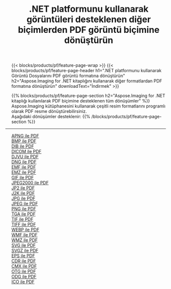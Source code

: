 ﻿---
title: .NET platformunu kullanarak görüntüleri desteklenen diğer biçimlerden PDF görüntü biçimine dönüştürün 
weight: 3920
url: /tr/net/conversion/to/pdf 
lang: tr
langdirlevel: 2
locales: zh-hans,ja,it,ru,de,es,fr,nl,id,lt,pl,pt,vi,tr,ko,zh-hant,ar,hi,th,sv,cs,uk,he
description: Aspose.Imaging for .NET kitaplığını kullanarak, desteklenen diğer görüntü biçimlerinden PDF biçimine dönüştürmek kolaydır
---

{{< blocks/products/pf/feature-page-wrap >}}
{{< blocks/products/pf/feature-page-header h1=".NET platformunu kullanarak Görüntü Dosyalarını PDF görüntü formatına dönüştürün" h2="Aspose.Imaging for .NET kitaplığını kullanarak diğer formatlardan PDF formatına dönüştürün" downloadText="İndirmek" >}}


{{% blocks/products/pf/feature-page-section  h2="Aspose.Imaging for .NET kitaplığı kullanılarak PDF biçimine desteklenen tüm dönüşümler" %}}
Aspose.Imaging kütüphanesini kullanarak çeşitli resim formatlarını programlı olarak PDF resme dönüştürebilirsiniz.
<br/>
Aşağıdaki dönüşümler desteklenir:
{{% /blocks/products/pf/feature-page-section %}}
<div class="container-fluid productfamilypage bg-gray">
    <div class="convertypes bg-gray agp-content section">
        <div class="container">
		<hr style="margin-left:-20px;"/>
		<div class="row other-converters">
		    <div class='col-md-2 other-converter remove-lp remove-rp'><a href="/imaging/tr/net/conversion/apng-to-pdf" >APNG ile PDF</a></div>
<div class='col-md-2 other-converter remove-lp remove-rp'><a href="/imaging/tr/net/conversion/bmp-to-pdf" >BMP ile PDF</a></div>
<div class='col-md-2 other-converter remove-lp remove-rp'><a href="/imaging/tr/net/conversion/dib-to-pdf" >DIB ile PDF</a></div>
<div class='col-md-2 other-converter remove-lp remove-rp'><a href="/imaging/tr/net/conversion/dicom-to-pdf" >DICOM ile PDF</a></div>
<div class='col-md-2 other-converter remove-lp remove-rp'><a href="/imaging/tr/net/conversion/djvu-to-pdf" >DJVU ile PDF</a></div>
<div class='col-md-2 other-converter remove-lp remove-rp'><a href="/imaging/tr/net/conversion/dng-to-pdf" >DNG ile PDF</a></div>
<div class='col-md-2 other-converter remove-lp remove-rp'><a href="/imaging/tr/net/conversion/emf-to-pdf" >EMF ile PDF</a></div>
<div class='col-md-2 other-converter remove-lp remove-rp'><a href="/imaging/tr/net/conversion/emz-to-pdf" >EMZ ile PDF</a></div>
<div class='col-md-2 other-converter remove-lp remove-rp'><a href="/imaging/tr/net/conversion/gif-to-pdf" >GIF ile PDF</a></div>
<div class='col-md-2 other-converter remove-lp remove-rp'><a href="/imaging/tr/net/conversion/jpeg2000-to-pdf" >JPEG2000 ile PDF</a></div>
<div class='col-md-2 other-converter remove-lp remove-rp'><a href="/imaging/tr/net/conversion/jp2-to-pdf" >JP2 ile PDF</a></div>
<div class='col-md-2 other-converter remove-lp remove-rp'><a href="/imaging/tr/net/conversion/j2k-to-pdf" >J2K ile PDF</a></div>
<div class='col-md-2 other-converter remove-lp remove-rp'><a href="/imaging/tr/net/conversion/jpg-to-pdf" >JPG ile PDF</a></div>
<div class='col-md-2 other-converter remove-lp remove-rp'><a href="/imaging/tr/net/conversion/jpeg-to-pdf" >JPEG ile PDF</a></div>
<div class='col-md-2 other-converter remove-lp remove-rp'><a href="/imaging/tr/net/conversion/png-to-pdf" >PNG ile PDF</a></div>
<div class='col-md-2 other-converter remove-lp remove-rp'><a href="/imaging/tr/net/conversion/tga-to-pdf" >TGA ile PDF</a></div>
<div class='col-md-2 other-converter remove-lp remove-rp'><a href="/imaging/tr/net/conversion/tif-to-pdf" >TIF ile PDF</a></div>
<div class='col-md-2 other-converter remove-lp remove-rp'><a href="/imaging/tr/net/conversion/tiff-to-pdf" >TIFF ile PDF</a></div>
<div class='col-md-2 other-converter remove-lp remove-rp'><a href="/imaging/tr/net/conversion/webp-to-pdf" >WEBP ile PDF</a></div>
<div class='col-md-2 other-converter remove-lp remove-rp'><a href="/imaging/tr/net/conversion/wmf-to-pdf" >WMF ile PDF</a></div>
<div class='col-md-2 other-converter remove-lp remove-rp'><a href="/imaging/tr/net/conversion/wmz-to-pdf" >WMZ ile PDF</a></div>
<div class='col-md-2 other-converter remove-lp remove-rp'><a href="/imaging/tr/net/conversion/svg-to-pdf" >SVG ile PDF</a></div>
<div class='col-md-2 other-converter remove-lp remove-rp'><a href="/imaging/tr/net/conversion/svgz-to-pdf" >SVGZ ile PDF</a></div>
<div class='col-md-2 other-converter remove-lp remove-rp'><a href="/imaging/tr/net/conversion/eps-to-pdf" >EPS ile PDF</a></div>
<div class='col-md-2 other-converter remove-lp remove-rp'><a href="/imaging/tr/net/conversion/cdr-to-pdf" >CDR ile PDF</a></div>
<div class='col-md-2 other-converter remove-lp remove-rp'><a href="/imaging/tr/net/conversion/cmx-to-pdf" >CMX ile PDF</a></div>
<div class='col-md-2 other-converter remove-lp remove-rp'><a href="/imaging/tr/net/conversion/otg-to-pdf" >OTG ile PDF</a></div>
<div class='col-md-2 other-converter remove-lp remove-rp'><a href="/imaging/tr/net/conversion/odg-to-pdf" >ODG ile PDF</a></div>
<div class='col-md-2 other-converter remove-lp remove-rp'><a href="/imaging/tr/net/conversion/ico-to-pdf" >ICO ile PDF</a></div>
                </div>
        </div>
    </div>
</div>
<br/>

